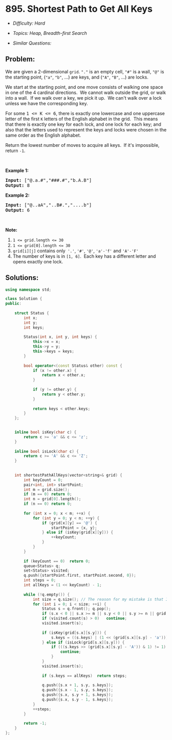 # 895. Shortest Path to Get All Keys

* *Difficulty: Hard*

* *Topics: Heap, Breadth-first Search*

* *Similar Questions:*

## Problem:

<p>We are given a 2-dimensional&nbsp;<code>grid</code>.&nbsp;<code>&quot;.&quot;</code> is an empty cell, <code>&quot;#&quot;</code> is&nbsp;a wall, <code>&quot;@&quot;</code> is the starting point, (<code>&quot;a&quot;</code>, <code>&quot;b&quot;</code>, ...) are keys, and (<code>&quot;A&quot;</code>,&nbsp;<code>&quot;B&quot;</code>, ...) are locks.</p>

<p>We start at the starting point, and one move consists of walking one space in one of the 4 cardinal directions.&nbsp; We cannot walk outside the grid, or walk into a wall.&nbsp; If we walk over a key, we pick it up.&nbsp; We can&#39;t walk over a lock unless we have the corresponding key.</p>

<p>For some <font face="monospace">1 &lt;= K &lt;= 6</font>, there is exactly one lowercase and one uppercase letter of the first <code>K</code> letters of the English alphabet in the grid.&nbsp; This means that there is exactly one key for each lock, and one lock for each key; and also that the letters used to represent the keys and locks were&nbsp;chosen in the same order as the English alphabet.</p>

<p>Return the lowest number of moves to acquire all keys.&nbsp; If&nbsp;it&#39;s impossible, return <code>-1</code>.</p>

<p>&nbsp;</p>

<div>
<p><strong>Example 1:</strong></p>

<pre>
<strong>Input: </strong><span id="example-input-1-1">[&quot;@.a.#&quot;,&quot;###.#&quot;,&quot;b.A.B&quot;]</span>
<strong>Output: </strong><span id="example-output-1">8</span>
</pre>

<div>
<p><strong>Example 2:</strong></p>

<pre>
<strong>Input: </strong><span id="example-input-2-1">[&quot;@..aA&quot;,&quot;..B#.&quot;,&quot;....b&quot;]</span>
<strong>Output: </strong><span id="example-output-2">6</span>
</pre>
</div>

<p>&nbsp;</p>

<p><strong>Note:</strong></p>

<ol>
	<li><code>1 &lt;= grid.length&nbsp;&lt;= 30</code></li>
	<li><code>1 &lt;= grid[0].length&nbsp;&lt;= 30</code></li>
	<li><code>grid[i][j]</code> contains only<code> &#39;.&#39;</code>, <code>&#39;#&#39;</code>, <code>&#39;@&#39;</code>,&nbsp;<code>&#39;a&#39;-</code><code>&#39;f</code><code>&#39;</code> and <code>&#39;A&#39;-&#39;F&#39;</code></li>
	<li>The number of keys is in <code>[1, 6]</code>.&nbsp; Each key has a different letter and opens exactly one lock.</li>
</ol>
</div>

## Solutions:

```c++
using namespace std;

class Solution {
public:
 
    struct Status {
        int x;
        int y;
        int keys;
        
        Status(int x, int y, int keys) {
            this->x = x;
            this->y = y;
            this->keys = keys;
        }
        
        bool operator<(const Status& other) const {
            if (x != other.x) {
                return x < other.x;
            }
            
            if (y != other.y) {
                return y < other.y;
            }
            
            return keys < other.keys;
        }
    };

    
    inline bool isKey(char c) {
        return c >= 'a' && c <= 'z';
    }
    
    inline bool isLock(char c) {
        return c >= 'A' && c <= 'Z';
    }
    
    
    int shortestPathAllKeys(vector<string>& grid) {
        int keyCount = 0;
        pair<int, int> startPoint;
        int m = grid.size();
        if (m == 0) return 0;
        int n = grid[0].length();
        if (n == 0) return 0;
        
        for (int x = 0; x < m; ++x) {
            for (int y = 0; y < n; ++y) {
                if (grid[x][y] == '@') {
                    startPoint = {x, y};
                } else if (isKey(grid[x][y])) {
                    ++keyCount;
                }
            }
        }
        
        if (keyCount == 0)  return 0;
        queue<Status> q;
        set<Status> visited;
        q.push({startPoint.first, startPoint.second, 0});
        int steps = 0;
        int allKeys = (1 << keyCount) - 1;
        
        while (!q.empty()) {
            int size = q.size(); // The reason for my mistake is that I first define "int n = q.size()" !!! n outside this code block is shadowed! 
            for (int i = 0; i < size; ++i) {
                Status s = q.front(); q.pop();
                if (s.x < 0 || s.x >= m || s.y < 0 || s.y >= n || grid[s.x][s.y] == '#') continue;
                if (visited.count(s) > 0)   continue;
                visited.insert(s);
                
                if (isKey(grid[s.x][s.y])) {
                    s.keys = ((s.keys) | (1 << (grid[s.x][s.y] - 'a')));
                } else if (isLock(grid[s.x][s.y])) {
                    if (((s.keys >> (grid[s.x][s.y] - 'A')) & 1) != 1) {
                        continue;
                    }
                }
                visited.insert(s);
                
                if (s.keys == allKeys)  return steps;
                
                q.push({s.x + 1, s.y, s.keys});
                q.push({s.x - 1, s.y, s.keys});
                q.push({s.x, s.y + 1, s.keys});
                q.push({s.x, s.y - 1, s.keys});
            }
            ++steps;
        }
        
        return -1;
    }
};
```
